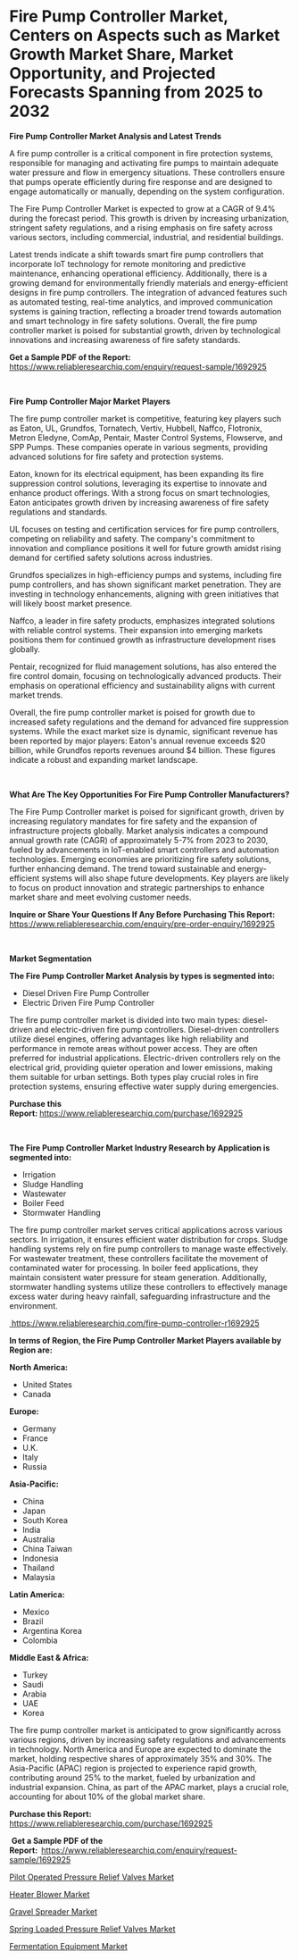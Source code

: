 <p><h1>Fire Pump Controller Market, Centers on Aspects such as Market Growth Market Share, Market Opportunity, and Projected Forecasts Spanning from 2025 to 2032</h1></p><p><strong>Fire Pump Controller Market Analysis and Latest Trends</strong></p>
<p><p>A fire pump controller is a critical component in fire protection systems, responsible for managing and activating fire pumps to maintain adequate water pressure and flow in emergency situations. These controllers ensure that pumps operate efficiently during fire response and are designed to engage automatically or manually, depending on the system configuration. </p><p>The Fire Pump Controller Market is expected to grow at a CAGR of 9.4% during the forecast period. This growth is driven by increasing urbanization, stringent safety regulations, and a rising emphasis on fire safety across various sectors, including commercial, industrial, and residential buildings. </p><p>Latest trends indicate a shift towards smart fire pump controllers that incorporate IoT technology for remote monitoring and predictive maintenance, enhancing operational efficiency. Additionally, there is a growing demand for environmentally friendly materials and energy-efficient designs in fire pump controllers. The integration of advanced features such as automated testing, real-time analytics, and improved communication systems is gaining traction, reflecting a broader trend towards automation and smart technology in fire safety solutions. Overall, the fire pump controller market is poised for substantial growth, driven by technological innovations and increasing awareness of fire safety standards.</p></p>
<p><strong>Get a Sample PDF of the Report:&nbsp;</strong> <a href="https://www.reliableresearchiq.com/enquiry/request-sample/1692925?utm_campaign=103&utm_medium=2&utm_source=Github&utm_content=ia&utm_term=08042025&utm_id=fire-pump-controller">https://www.reliableresearchiq.com/enquiry/request-sample/1692925</a></p>
<p>&nbsp;</p>
<p><strong>Fire Pump Controller Major Market Players</strong></p>
<p><p>The fire pump controller market is competitive, featuring key players such as Eaton, UL, Grundfos, Tornatech, Vertiv, Hubbell, Naffco, Flotronix, Metron Eledyne, ComAp, Pentair, Master Control Systems, Flowserve, and SPP Pumps. These companies operate in various segments, providing advanced solutions for fire safety and protection systems.</p><p>Eaton, known for its electrical equipment, has been expanding its fire suppression control solutions, leveraging its expertise to innovate and enhance product offerings. With a strong focus on smart technologies, Eaton anticipates growth driven by increasing awareness of fire safety regulations and standards.</p><p>UL focuses on testing and certification services for fire pump controllers, competing on reliability and safety. The company's commitment to innovation and compliance positions it well for future growth amidst rising demand for certified safety solutions across industries.</p><p>Grundfos specializes in high-efficiency pumps and systems, including fire pump controllers, and has shown significant market penetration. They are investing in technology enhancements, aligning with green initiatives that will likely boost market presence.</p><p>Naffco, a leader in fire safety products, emphasizes integrated solutions with reliable control systems. Their expansion into emerging markets positions them for continued growth as infrastructure development rises globally.</p><p>Pentair, recognized for fluid management solutions, has also entered the fire control domain, focusing on technologically advanced products. Their emphasis on operational efficiency and sustainability aligns with current market trends.</p><p>Overall, the fire pump controller market is poised for growth due to increased safety regulations and the demand for advanced fire suppression systems. While the exact market size is dynamic, significant revenue has been reported by major players: Eaton's annual revenue exceeds $20 billion, while Grundfos reports revenues around $4 billion. These figures indicate a robust and expanding market landscape.</p></p>
<p>&nbsp;</p>
<p><strong>What Are The Key Opportunities For Fire Pump Controller Manufacturers?</strong></p>
<p><p>The Fire Pump Controller market is poised for significant growth, driven by increasing regulatory mandates for fire safety and the expansion of infrastructure projects globally. Market analysis indicates a compound annual growth rate (CAGR) of approximately 5-7% from 2023 to 2030, fueled by advancements in IoT-enabled smart controllers and automation technologies. Emerging economies are prioritizing fire safety solutions, further enhancing demand. The trend toward sustainable and energy-efficient systems will also shape future developments. Key players are likely to focus on product innovation and strategic partnerships to enhance market share and meet evolving customer needs.</p></p>
<p><strong>Inquire or Share Your Questions If Any Before Purchasing This Report:</strong> <a href="https://www.reliableresearchiq.com/enquiry/pre-order-enquiry/1692925?utm_campaign=103&utm_medium=2&utm_source=Github&utm_content=ia&utm_term=08042025&utm_id=fire-pump-controller">https://www.reliableresearchiq.com/enquiry/pre-order-enquiry/1692925</a></p>
<p>&nbsp;</p>
<p><strong>Market Segmentation</strong></p>
<p><strong>The Fire Pump Controller Market Analysis by types is segmented into:</strong></p>
<p><ul><li>Diesel Driven Fire Pump Controller</li><li>Electric Driven Fire Pump Controller</li></ul></p>
<p><p>The fire pump controller market is divided into two main types: diesel-driven and electric-driven fire pump controllers. Diesel-driven controllers utilize diesel engines, offering advantages like high reliability and performance in remote areas without power access. They are often preferred for industrial applications. Electric-driven controllers rely on the electrical grid, providing quieter operation and lower emissions, making them suitable for urban settings. Both types play crucial roles in fire protection systems, ensuring effective water supply during emergencies.</p></p>
<p><strong>Purchase this Report:&nbsp;</strong><a href="https://www.reliableresearchiq.com/purchase/1692925?utm_campaign=103&utm_medium=2&utm_source=Github&utm_content=ia&utm_term=08042025&utm_id=fire-pump-controller">https://www.reliableresearchiq.com/purchase/1692925</a></p>
<p>&nbsp;</p>
<p><strong>The Fire Pump Controller Market Industry Research by Application is segmented into:</strong></p>
<p><ul><li>Irrigation</li><li>Sludge Handling</li><li>Wastewater</li><li>Boiler Feed</li><li>Stormwater Handling</li></ul></p>
<p><p>The fire pump controller market serves critical applications across various sectors. In irrigation, it ensures efficient water distribution for crops. Sludge handling systems rely on fire pump controllers to manage waste effectively. For wastewater treatment, these controllers facilitate the movement of contaminated water for processing. In boiler feed applications, they maintain consistent water pressure for steam generation. Additionally, stormwater handling systems utilize these controllers to effectively manage excess water during heavy rainfall, safeguarding infrastructure and the environment.</p></p>
<p><a href="https://www.reliableresearchiq.com/fire-pump-controller-r1692925?utm_campaign=103&utm_medium=2&utm_source=Github&utm_content=ia&utm_term=08042025&utm_id=fire-pump-controller">&nbsp;https://www.reliableresearchiq.com/fire-pump-controller-r1692925</a></p>
<p><strong>In terms of Region, the Fire Pump Controller Market Players available by Region are:</strong></p>
<p>
    <p> <strong> North America: </strong>
        <ul>
            <li>United States</li>
            <li>Canada</li>
        </ul>
        </p> 
    <p> <strong> Europe: </strong>
        <ul>
            <li>Germany</li>
            <li>France</li>
            <li>U.K.</li>
            <li>Italy</li>
            <li>Russia</li>
        </ul>
        </p> 
    <p> <strong> Asia-Pacific: </strong>
        <ul>
            <li>China</li>
            <li>Japan</li>
            <li>South Korea</li>
            <li>India</li>
            <li>Australia</li>
            <li>China Taiwan</li>
            <li>Indonesia</li>
            <li>Thailand</li>
            <li>Malaysia</li>
        </ul>
        </p> 
    <p> <strong> Latin America: </strong>
        <ul>
            <li>Mexico</li>
            <li>Brazil</li>
            <li>Argentina Korea</li>
            <li>Colombia</li>
        </ul>
        </p> 
    <p> <strong> Middle East & Africa: </strong>
        <ul>
            <li>Turkey</li>
            <li>Saudi</li>
            <li>Arabia</li>
            <li>UAE</li>
            <li>Korea</li>
        </ul>
    </p>
    </p>
<p><p>The fire pump controller market is anticipated to grow significantly across various regions, driven by increasing safety regulations and advancements in technology. North America and Europe are expected to dominate the market, holding respective shares of approximately 35% and 30%. The Asia-Pacific (APAC) region is projected to experience rapid growth, contributing around 25% to the market, fueled by urbanization and industrial expansion. China, as part of the APAC market, plays a crucial role, accounting for about 10% of the global market share.</p></p>
<p><strong>Purchase this Report: </strong><a href="https://www.reliableresearchiq.com/purchase/1692925?utm_campaign=103&utm_medium=2&utm_source=Github&utm_content=ia&utm_term=08042025&utm_id=fire-pump-controller">https://www.reliableresearchiq.com/purchase/1692925</a></p>
<p>&nbsp;<strong>Get a Sample PDF of the Report:&nbsp;&nbsp;</strong><a href="https://www.reliableresearchiq.com/enquiry/request-sample/1692925?utm_campaign=103&utm_medium=2&utm_source=Github&utm_content=ia&utm_term=08042025&utm_id=fire-pump-controller">https://www.reliableresearchiq.com/enquiry/request-sample/1692925</a></p>
<p><strong></strong></p>
<p><p><a href="https://github.com/pupekironim/Market-Research-Report-List-1/blob/main/pilot-operated-pressure-relief-valves-market.md?utm_campaign=103&utm_medium=2&utm_source=Github&utm_content=ia&utm_term=08042025&utm_id=fire-pump-controller">Pilot Operated Pressure Relief Valves Market</a></p><p><a href="https://github.com/yakobotege/Market-Research-Report-List-1/blob/main/heater-blower-market.md?utm_campaign=103&utm_medium=2&utm_source=Github&utm_content=ia&utm_term=08042025&utm_id=fire-pump-controller">Heater Blower Market</a></p><p><a href="https://github.com/astadtetcha28/Market-Research-Report-List-1/blob/main/gravel-spreader-market.md?utm_campaign=103&utm_medium=2&utm_source=Github&utm_content=ia&utm_term=08042025&utm_id=fire-pump-controller">Gravel Spreader Market</a></p><p><a href="https://github.com/ertssmelov0/Market-Research-Report-List-1/blob/main/spring-loaded-pressure-relief-valves-market.md?utm_campaign=103&utm_medium=2&utm_source=Github&utm_content=ia&utm_term=08042025&utm_id=fire-pump-controller">Spring Loaded Pressure Relief Valves Market</a></p><p><a href="https://github.com/siriocooch4a/Market-Research-Report-List-1/blob/main/fermentation-equipment-market.md?utm_campaign=103&utm_medium=2&utm_source=Github&utm_content=ia&utm_term=08042025&utm_id=fire-pump-controller">Fermentation Equipment Market</a></p></p>